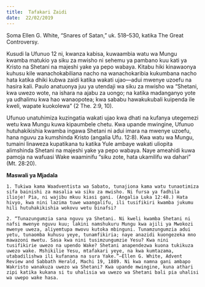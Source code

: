 ```yaml
---
title:  Tafakari Zaidi
date:  22/02/2019
---
```


Soma Ellen G. White, “Snares of Satan,” uk. 518–530, katika The Great Controversy.

Kusudi la Ufunuo 12 ni, kwanza kabisa, kuwaambia watu wa Mungu kwamba matukio ya siku za mwisho ni sehemu ya pambano kuu kati ya Kristo na Shetani na majeshi yake ya pepo wabaya. Kitabu hiki kinawaonya kuhusu kile wanachokabiliana nacho na wanachokaribia kukumbana nacho hata katika dhiki kubwa zaidi katika wakati ujao—adui mwenye uzoefu na hasira kali. Paulo anatuonya juu ya utendaji wa siku za mwisho wa “Shetani, kwa uwezo wote, na ishara na ajabu za uongo; na katika madanganyo yote ya udhalimu kwa hao wanaopotea; kwa sababu hawakukubali kuipenda ile kweli, wapate kuokolewa” (2 The. 2:9, 10).

Ufunuo unatuhimiza kuzingatia wakati ujao kwa dhati na kufanya utegemezi wetu kwa Mungu kuwa kipaumbele chetu. Kwa upande mwingine, Ufunuo hutuhakikishia kwamba ingawa Shetani ni adui imara na mwenye uzoefu, hana nguvu za kumshinda Kristo (angalia Ufu. 12:8). Kwa watu wa Mungu, tumaini linaweza kupatikana tu katika Yule ambaye wakati uliopita alimshinda Shetani na majeshi yake ya pepo wabaya. Naye ameahidi kuwa pamoja na wafuasi Wake waaminifu “siku zote, hata ukamilifu wa dahari” (Mt. 28:20).

**Maswali ya Mjadala**

`1. Tukiwa kama Waadventista wa Sabato, tunajiona kama watu tunaotimiza sifa bainishi za masalia wa siku za mwisho. Ni fursa ya fadhila ilioje! Pia, ni wajibu mkuu kiasi gani. (Angalia Luka 12:48.) Hata hivyo, kwa nini lazima tuwe waangalifu, ili tusifikiri kwamba jukumu hili hutuhakikishia wokovu wetu binafsi?`

`2. “Tunazungumzia sana nguvu ya Shetani. Ni kweli kwamba Shetani ni nafsi mwenye nguvu kuu; lakini namshukuru Mungu kwa ajili ya Mwokozi mwenye uweza, aliyemtupa mwovu kutoka mbinguni. Tunamzungumzia adui yetu, tunaomba kuhusu yeye, tunamfikiria; naye anazidi kuongezeka mno mawazoni mwetu. Sasa kwa nini tusimzungumzie Yesu? Kwa nini tusifikirie uwezo na upendo Wake? Shetani anapendezwa kuona tukikuza uwezo wake. Mshikilie Yesu, mtafakari yeye, na kwa kumtazama, utabadilishwa ili kufanana na sura Yake.”—Ellen G. White, Advent Review and Sabbath Herald, Machi 19, 1889. Ni kwa namna gani ambapo Wakristo wanakuza uwezo wa Shetani? Kwa upande mwingine, kuna athari zipi katika kukana si tu uhalisia wa uwezo wa Shetani bali pia uhalisi wa uwepo wake hasa.`